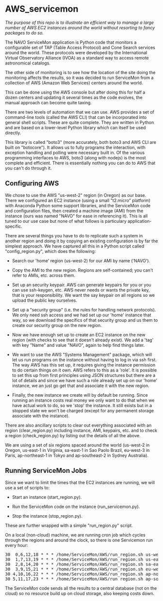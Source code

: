 # AWS_servicemon

*The purpose of this repo is to illustrate an efficient way to manage a large
number of AWS EC2 instances around the world without resorting to fancy packages
to do so.*

The NAVO ServiceMon application is Python code that monitors a configurable set
of TAP (Table Access Protocol) and Cone Search services around the world.  These
protocols were developed by the International Virtual Observatory Alliance (IVOA)
as a standard way to access remote astronomical catalogs.

The other side of monitoring is to see how the location of the site doing the
monitoring affects the results, so it was decided to run ServiceMon from a collection
of AWS (Amazon Web Services) centers around the world.  

This can be done using the AWS console but after doing this for half a dozen centers 
and updating it several times as the code evolves, the manual approach can become
quite taxing.  

There are two levels of automation that we can use.  AWS provides a set of command-line
tools (called the AWS CLI) that can be incorporated into general shell scripts.  These
are quite complete.  They are written in Python and are based on a lower-level Python
library which can itself be used directly.

This library is called "boto3" (more accurately, both boto3 and AWS CLI are built on
"botocore").  It allows us to fully programs the interaction, with exception 
handling and polling were necessary built in.  Of the various programming interfaces
to AWS, boto3 (along with nodejs) is the most complete and efficient.  There is 
essentially nothing you can do to AWS that you can't do through it.


## Configuring AWS

We chose to use the AWS "us-west-2" region (in Oregon) as our base.  There we 
configured an EC2 instance (using a small "t2.micro" platform) with Anaconda Python
some support libraries, and the ServiceMon code and configuration files, then created 
a machine image (AMI) from the instance (ours was named "NAVO" for ease in referencing it).
This is all tuned to our use case but none of what follows is particulary 
application-specific.

There are several things you have to do to replicate such a system in another 
region and doing it by copying an existing configuration is by far the simplest
approach.  We have captured all this in a Python script called "config_region.py",
which does the following:

* Search our 'home' region (us-west-2) for our AMI by name ('NAVO').

* Copy the AMI to the new region.  Regions are self-contained; you
can't refer to AMIs, etc. across them.

* Set up an security keypair. AWS can generate keypairs for you or
you can use ssh-keygen, etc. AWS never needs or wants the private
key, that is your responsibility.  We want the say keypair on all
regions so we upload the public key ourselves.

* Set up a "security group" (i.e. the rules for handling network
protocols).  We only need ssh access and we had set up our 'home'
instance that way, so we download the specifics of that security
group and us them to create our security group on the new region.

* Now we have enough set up to create an EC2 instance on the new
region (with checks to see that it doesn't already exist). We
add a 'tag' with key "Name" and value "NAVO", again to help 
find things later.

* We want to use the AWS "Systems Management" package, which will
let us run programs on the instance without having to log in
via ssh first.  The way AWS has this set up, it requires giving
the instance permission to do certain things on it own.  AWS
refers to this as a 'role'.  It is possible to set this up from
first principles using JSON structures but there are a lot of 
details and since we have such a role already set up on our
'home' instance, we an just go get that and associate it with
the new region.

* Finally, the new instance we create will by default be running.
Since running an instance costs real money we only want to do
that when we have actual work to do, so we 'stop' the instance.
It still exists but in a stopped state we won't be charged
(except for any permanent storage associate with the instance).

There are also ancillary scripts to clear out everything associated with an
region (clear_region.py) including instance, AMI, keypairs, etc. and to 
check a region (check_region.py) by listing out the details of all the above.

We are using a set of six regions spaced around the world (us-west-2 in Oregon,
us-east-1 in Virginia, sa-east-1 in Sao Paolo Brazil, eu-west-3 in Paris,
ap-northeast-1 in Tokyo and ap-southeast-2 in Sydney Australia).


## Running ServiceMon Jobs

Since we want to limit the times that the EC2 instances are running, we will
use a set of scripts to:

* Start an instance (start_region.py).

* Run the ServiceMon code on the instance (run_servicemon.py).

* Stop the instance (stop_region.py).

These are further wrapped with a simple "run_region.py" script.

On a local (non-cloud) machine, we are running cron job which cycles through 
the regions and around the clock, so there is one Servicemon run every hour:

<pre>
30  0,6,12,18 * * * /home/ServiceMon/AWS/run_region.sh us-west-2      >> /tmp/ServiceMon.debug 2>&1
30  1,7,13,19 * * * /home/ServiceMon/AWS/run_region.sh us-east-1      >> /tmp/ServiceMon.debug 2>&1
30  2,8,14,20 * * * /home/ServiceMon/AWS/run_region.sh sa-east-1      >> /tmp/ServiceMon.debug 2>&1
30  3,9,15,21 * * * /home/ServiceMon/AWS/run_region.sh eu-west-3      >> /tmp/ServiceMon.debug 2>&1
30 4,10,16,22 * * * /home/ServiceMon/AWS/run_region.sh ap-northeast-1 >> /tmp/ServiceMon.debug 2>&1
30 5,11,17,23 * * * /home/ServiceMon/AWS/run_region.sh ap-southeast-2 >> /tmp/ServiceMon.debug 2>&1
</pre>

The ServiceMon code sends all the results to a central database (not on the
cloud) so no resource build up on cloud storage, also keeping costs down.

